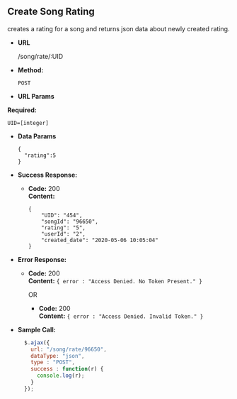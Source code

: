 **Create Song Rating**
----
creates a rating for a song and returns json data about newly created rating.

* **URL**

  /song/rate/:UID

* **Method:**

  `POST`

*  **URL Params**

  **Required:**

  `UID=[integer]`

* **Data Params**

  ```
  {
    "rating":5
  }
  ```

* **Success Response:**

  * **Code:** 200 <br />
    **Content:**
    ```
    {
        "UID": "454",
        "songId": "96650",
        "rating": "5",
        "userId": "2",
        "created_date": "2020-05-06 10:05:04"
    }
    ```

* **Error Response:**

  * **Code:** 200 <br />
    **Content:** `{ error : "Access Denied. No Token Present." }`

    OR

    * **Code:** 200 <br />
      **Content:** `{ error : "Access Denied. Invalid Token." }`

* **Sample Call:**

  ```javascript
    $.ajax({
      url: "/song/rate/96650",
      dataType: "json",
      type : "POST",
      success : function(r) {
        console.log(r);
      }
    });
  ```
